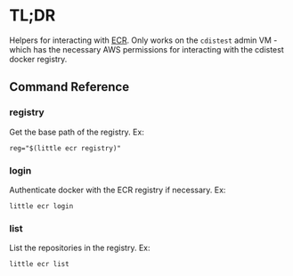 # TL;DR

Helpers for interacting with [ECR](https://aws.amazon.com/ecr/).
Only works on the `cdistest` admin VM - which has the necessary AWS 
permissions for interacting with the cdistest docker registry.

## Command Reference

### registry

Get the base path of the registry.
Ex:
```
reg="$(little ecr registry)"
```

### login

Authenticate docker with the ECR registry if necessary.
Ex:
```
little ecr login
```

### list

List the repositories in the registry.
Ex:
```
little ecr list
```
